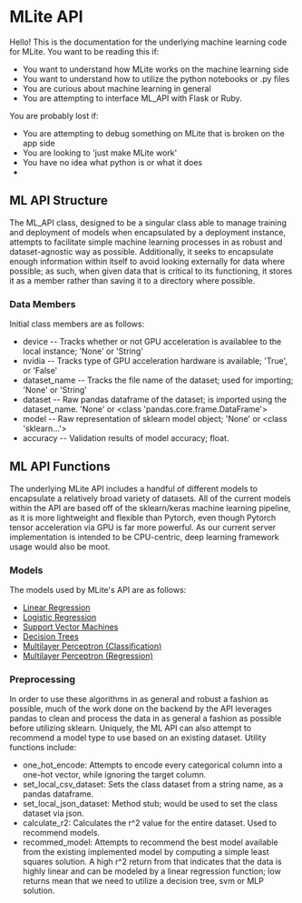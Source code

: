 # MLite API
Hello! This is the documentation for the underlying machine learning code for MLite.
You want to be reading this if:
- You want to understand how MLite works on the machine learning side
- You want to understand how to utilize the python notebooks or .py files
- You are curious about machine learning in general
- You are attempting to interface ML_API with Flask or Ruby.
  
You are probably lost if:
- You are attempting to debug something on MLite that is broken on the app side
- You are looking to 'just make MLite work'
- You have no idea what python is or what it does
- 
## ML API Structure
The ML_API class, designed to be a singular class able to manage training and deployment of models when encapsulated by a deployment instance, attempts to facilitate simple machine learning processes in as robust and dataset-agnostic way as possible. Additionally, it seeks to encapsulate enough information within itself to avoid looking externally for data where possible; as such, when given data that is critical to its functioning, it stores it as a member rather than saving it to a directory where possible.

### Data Members
Initial class members are as follows:
- device -- Tracks whether or not GPU acceleration is availablee to the local instance; 'None' or 'String'
- nvidia -- Tracks type of GPU acceleration hardware is available; 'True', or 'False'
- dataset_name -- Tracks the file name of the dataset; used for importing; 'None' or 'String'
- dataset -- Raw pandas dataframe of the dataset; is imported using the dataset_name. 'None' or <class 'pandas.core.frame.DataFrame'>
- model -- Raw representation of sklearn model object; 'None' or <class 'sklearn...'>
- accuracy -- Validation results of model accuracy; float.


## ML API Functions
The underlying MLite API includes a handful of different models to encapsulate a relatively broad variety of datasets. All of the current models within the API are based off of the sklearn/keras machine learning pipeline, as it is more lightweight and flexible than Pytorch, even though Pytorch tensor acceleration via GPU is far more powerful. As our current server implementation is intended to be CPU-centric, deep learning framework usage would also be moot.

### Models
The models used by MLite's API are as follows:
- [Linear Regression](https://scikit-learn.org/1.5/modules/generated/sklearn.linear_model.LinearRegression.html)
- [Logistic Regression](https://scikit-learn.org/1.5/modules/generated/sklearn.linear_model.LogisticRegression.html#sklearn.linear_model.LogisticRegression)
- [Support Vector Machines](https://scikit-learn.org/1.5/modules/generated/sklearn.svm.SVC.html#sklearn.svm.SVC)
- [Decision Trees](https://scikit-learn.org/1.5/modules/generated/sklearn.tree.DecisionTreeClassifier.html#sklearn.tree.DecisionTreeClassifier)
- [Multilayer Perceptron (Classification)](https://scikit-learn.org/1.5/modules/generated/sklearn.neural_network.MLPClassifier.html#sklearn.neural_network.MLPClassifier)
- [Multilayer Perceptron (Regression)](https://scikit-learn.org/1.5/modules/generated/sklearn.neural_network.MLPRegressor.html#sklearn.neural_network.MLPRegressor)

### Preprocessing
In order to use these algorithms in as general and robust a fashion as possible, much of the work done on the backend by the API leverages pandas to clean and process the data in as general a fashion as possible before utilizing sklearn. Uniquely, the ML API can also attempt to recommend a model type to use based on an existing dataset.
Utility functions include:
- one_hot_encode: Attempts to encode every categorical column into a one-hot vector, while ignoring the target column. 
- set_local_csv_dataset: Sets the class dataset from a string name, as a pandas dataframe.
- set_local_json_dataset: Method stub; would be used to set the class dataset via json.
- calculate_r2: Calculates the r^2 value for the entire dataset. Used to recommend models.
- recommed_model: Attempts to recommend the best model available from the existing implemented model by computing a simple least squares solution. A high r^2 return from that indicates that the data is highly linear and can be modeled by a linear regression function; low returns mean that we need to utilize a decision tree, svm or MLP solution. 
